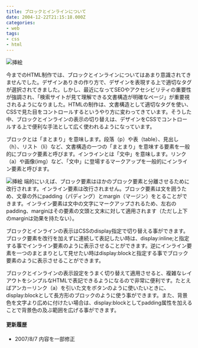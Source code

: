 ```yaml
---
title: ブロックとインラインについて
date: 2004-12-22T21:15:18.000Z
categories:
- web
tags:
- css
- html
---
```

![挿絵](/blog//assets/i/web/002.gif)

今までのHTML制作では、ブロックとインラインについてはあまり意識されてきませんでした。デザインありきの作り方で、デザインを表現する上で適切なタグが選択されてきました。しかし、最近になってSEOやアクセシビリティの重要性が強調され、「検索サイトが見て理解できる文書構造が明確なページ」が重要視されるようになりました。HTMLの制作は、文書構造として適切なタグを使い、CSSで見た目をコントロールするというやり方に変わってきています。そうした中、ブロックとインラインの表示の切り替えは、デザインをCSSでコントロールする上で便利な手法として広く使われるようになっています。
<!-- more -->
ブロックとは「まとまり」を意味します。段落（p）や表（table）、見出し（h）、リスト（li）など、文書構造の一つの「まとまり」を意味する要素を一般的にブロック要素と呼びます。インラインとは「文中」を意味します。リンク（a）や画像(img）など、「文中」に登場するマークアップを一般的にインライン要素と呼びます。

![挿絵](/blog//assets/i/web/002_02.gif) 端的にいえば、ブロック要素はほかのブロック要素と分離させるために改行されます。インライン要素は改行されません。ブロック要素は文を囲うため、文章の外にpadding（パディング）とmargin（マージン）をとることができます。インライン要素は文中の文字にマークアップされるため、左右のpadding、marginはその要素の文頭と文末に対して適用されます（ただし上下のmarginは効果を持たない）。

ブロックとインラインの表示はCSSのdisplay指定で切り替える事ができます。ブロック要素を改行を加えずに連続して表記したい時は、display:inline;と指定する事でインライン要素のように表示させることができます。逆にインライン要素を一つのまとまりとして見せたい時はdisplay:blockと指定する事でブロック要素のように表示させることができます。

ブロックとインラインの表示設定をうまく切り替えて適用させると、複雑なレイアウトをシンプルなHTMLで表記できるようになるので非常に便利です。たとえばアンカーリンク（a）を引いた文をボタンのように使いたいときに、display:blockとして長方形のブロックのように使う事ができます。また、背景色を文字より広めに付けたい場合は、display:blockとしてpadding属性を加えることで背景色の及ぶ範囲を広げる事ができます。

#### 更新履歴

*   2007/8/7 内容を一部修正